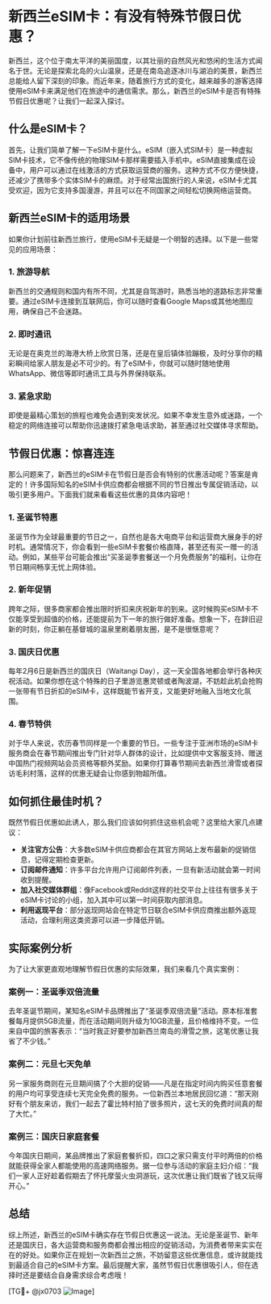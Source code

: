 # 新西兰eSIM卡：有没有特殊节假日优惠？

新西兰，这个位于南太平洋的美丽国度，以其壮丽的自然风光和悠闲的生活方式闻名于世。无论是探索北岛的火山温泉，还是在南岛追逐冰川与湖泊的美景，新西兰总能给人留下深刻的印象。而近年来，随着旅行方式的变化，越来越多的游客选择使用eSIM卡来满足他们在旅途中的通信需求。那么，新西兰的eSIM卡是否有特殊节假日优惠呢？让我们一起深入探讨。

## 什么是eSIM卡？

首先，让我们简单了解一下eSIM卡是什么。eSIM（嵌入式SIM卡）是一种虚拟SIM卡技术，它不像传统的物理SIM卡那样需要插入手机中。eSIM直接集成在设备中，用户可以通过在线激活的方式获取运营商的服务。这种方式不仅方便快捷，还减少了携带多个实体SIM卡的麻烦。对于经常出国旅行的人来说，eSIM卡尤其受欢迎，因为它支持多国漫游，并且可以在不同国家之间轻松切换网络运营商。

## 新西兰eSIM卡的适用场景

如果你计划前往新西兰旅行，使用eSIM卡无疑是一个明智的选择。以下是一些常见的应用场景：

### 1. **旅游导航**
新西兰的交通规则和国内有所不同，尤其是自驾游时，熟悉当地的道路标志非常重要。通过eSIM卡连接到互联网后，你可以随时查看Google Maps或其他地图应用，确保自己不会迷路。

### 2. **即时通讯**
无论是在奥克兰的海港大桥上欣赏日落，还是在皇后镇体验蹦极，及时分享你的精彩瞬间给家人朋友是必不可少的。有了eSIM卡，你就可以随时随地使用WhatsApp、微信等即时通讯工具与外界保持联系。

### 3. **紧急求助**
即使是最精心策划的旅程也难免会遇到突发状况。如果不幸发生意外或迷路，一个稳定的网络连接可以帮助你迅速拨打紧急电话求助，甚至通过社交媒体寻求帮助。

## 节假日优惠：惊喜连连

那么问题来了，新西兰的eSIM卡在节假日是否会有特别的优惠活动呢？答案是肯定的！许多国际知名的eSIM卡供应商都会根据不同的节日推出专属促销活动，以吸引更多用户。下面我们就来看看这些优惠的具体内容吧！

### 1. **圣诞节特惠**
圣诞节作为全球最重要的节日之一，自然也是各大电商平台和运营商大展身手的好时机。通常情况下，你会看到一些eSIM卡套餐价格直降，甚至还有买一赠一的活动。例如，某些平台可能会推出“买圣诞季套餐送一个月免费服务”的福利，让你在节日期间畅享无忧上网体验。

### 2. **新年促销**
跨年之际，很多商家都会推出限时折扣来庆祝新年的到来。这时候购买eSIM卡不仅能享受到超值的价格，还能提前为下一年的旅行做好准备。想象一下，在辞旧迎新的时刻，你正躺在基督城的温泉里刷着朋友圈，是不是很惬意呢？

### 3. **国庆日优惠**
每年2月6日是新西兰的国庆日（Waitangi Day），这一天全国各地都会举行各种庆祝活动。如果你想在这个特殊的日子里游览惠灵顿或者陶波湖，不妨趁此机会抢购一张带有节日折扣的eSIM卡，这样既能节省开支，又能更好地融入当地文化氛围。

### 4. **春节特供**
对于华人来说，农历春节同样是一个重要的节日。一些专注于亚洲市场的eSIM卡服务商会在春节期间推出专门针对华人群体的设计，比如提供中文客服支持、赠送中国热门视频网站会员资格等额外奖励。如果你打算春节期间去新西兰滑雪或者探访毛利村落，这样的优惠无疑会让你感到物超所值。

## 如何抓住最佳时机？

既然节假日优惠如此诱人，那么我们应该如何抓住这些机会呢？这里给大家几点建议：

- **关注官方公告**：大多数eSIM卡供应商都会在其官方网站上发布最新的促销信息，记得定期检查更新。
- **订阅邮件通知**：许多平台允许用户订阅邮件列表，一旦有新活动就会第一时间收到提醒。
- **加入社交媒体群组**：像Facebook或Reddit这样的社交平台上往往有很多关于eSIM卡讨论的小组，加入其中可以第一时间获取内部消息。
- **利用返现平台**：部分返现网站会在特定节日联合eSIM卡供应商推出额外返现活动，合理利用这类资源可以进一步降低开销。

## 实际案例分析

为了让大家更直观地理解节假日优惠的实际效果，我们来看几个真实案例：

### 案例一：圣诞季双倍流量
去年圣诞节期间，某知名eSIM卡品牌推出了“圣诞季双倍流量”活动。原本标准套餐每月提供5GB流量，而在活动期间则升级为10GB流量，且价格维持不变。一位来自中国的旅客表示：“当时我正好要参加新西兰南岛的滑雪之旅，这笔优惠让我省了不少钱。”

### 案例二：元旦七天免单
另一家服务商则在元旦期间搞了个大胆的促销——凡是在指定时间内购买任意套餐的用户均可享受连续七天完全免费的服务。一位新西兰本地居民回忆道：“那天刚好有个朋友来访，我们一起去了霍比特村拍了很多照片，这七天的免费时间真的帮了大忙。”

### 案例三：国庆日家庭套餐
今年国庆日期间，某品牌推出了家庭套餐折扣，四口之家只需支付平时两倍的价格就能获得全家人都能使用的高速网络服务。据一位参与活动的家庭主妇介绍：“我们一家人正好趁着假期去了怀托摩萤火虫洞游玩，这次优惠让我们既省了钱又玩得开心。”

## 总结

综上所述，新西兰的eSIM卡确实存在节假日优惠这一说法。无论是圣诞节、新年还是国庆日，各大运营商和服务商都会推出相应的促销活动，为消费者带来实实在在的好处。如果你正在规划一次新西兰之旅，不妨留意这些优惠信息，或许就能找到最适合自己的eSIM卡方案。最后提醒大家，虽然节假日优惠很吸引人，但在选择时还是要结合自身需求综合考虑哦！

[TG💪+ @jx0703 ![Image](https://github.com/user-attachments/assets/dbca1d08-cadb-493c-b0ec-ad6f7a83f270)]